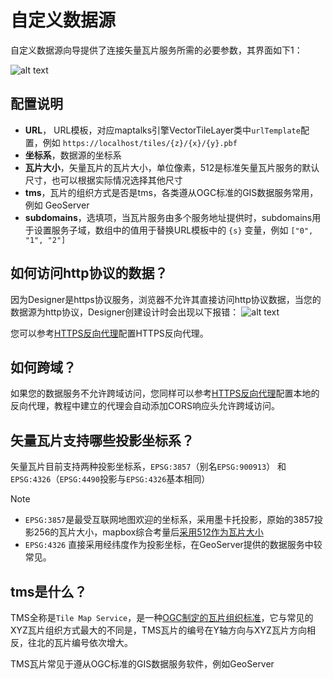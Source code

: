 # 自定义数据源

自定义数据源向导提供了连接矢量瓦片服务所需的必要参数，其界面如下1：

![alt text](image-5.png)

## 配置说明

* **URL**， URL模板，对应maptalks引擎VectorTileLayer类中```urlTemplate```配置，例如 `https://localhost/tiles/{z}/{x}/{y}.pbf`
* **坐标系**，数据源的坐标系
* **瓦片大小**，矢量瓦片的瓦片大小，单位像素，512是标准矢量瓦片服务的默认尺寸，也可以根据实际情况选择其他尺寸
* **tms**，瓦片的组织方式是否是tms，各类遵从OGC标准的GIS数据服务常用，例如 GeoServer
* **subdomains**，选填项，当瓦片服务由多个服务地址提供时，subdomains用于设置服务子域，数组中的值用于替换URL模板中的 `{s}` 变量，例如 `["0", "1", "2"]`

## 如何访问http协议的数据？

因为Designer是https协议服务，浏览器不允许其直接访问http协议数据，当您的数据源为http协议，Designer创建设计时会出现以下报错：
![alt text](image-2.png)

您可以参考[HTTPS反向代理](https)配置HTTPS反向代理。

## 如何跨域？

如果您的数据服务不允许跨域访问，您同样可以参考[HTTPS反向代理](https)配置本地的反向代理，教程中建立的代理会自动添加CORS响应头允许跨域访问。

## 矢量瓦片支持哪些投影坐标系？

矢量瓦片目前支持两种投影坐标系，`EPSG:3857`（别名`EPSG:900913`） 和 `EPSG:4326`（`EPSG:4490`投影与`EPSG:4326`基本相同）

> [!NOTE]
> * `EPSG:3857`是最受互联网地图欢迎的坐标系，采用墨卡托投影，原始的3857投影256的瓦片大小，mapbox综合考量后[采用512作为瓦片大小](https://blog.mapbox.com/512-map-tiles-cb5bfd6e72ba)
> * `EPSG:4326` 直接采用经纬度作为投影坐标，在GeoServer提供的数据服务中较常见。

## tms是什么？

TMS全称是`Tile Map Service`，是一种[OGC制定的瓦片组织标准](https://en.wikipedia.org/wiki/Tile_Map_Service)，它与常见的XYZ瓦片组织方式最大的不同是，TMS瓦片的编号在Y轴方向与XYZ瓦片方向相反，往北的瓦片编号依次增大。

TMS瓦片常见于遵从OGC标准的GIS数据服务软件，例如GeoServer


